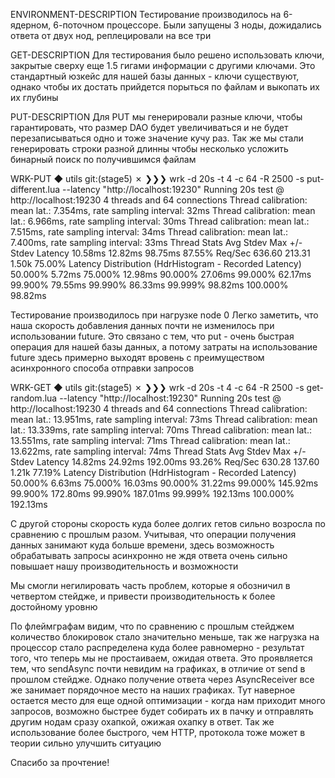 ENVIRONMENT-DESCRIPTION
Тестирование производилось на 6-ядерном, 6-поточном процессоре. 
Были запущены 3 ноды, дожидались ответа от двух нод, реплецировали на все три

GET-DESCRIPTION
Для тестирования было решено использовать ключи, закрытые сверху еще 1.5 гигами информации с другими ключами. 
Это стандартный юзкейс для нашей базы данных - ключи существуют, однако чтобы их достать прийдется порыться по файлам
и выкопать их их глубины

PUT-DESCRIPTION
Для PUT мы генерировали разные ключи, чтобы гарантировать, что размер DAO будет увеличиваться и не будет
перезаписываться одно и тоже значение кучу раз.
Так же мы стали генерировать строки разной длинны чтобы несколько усложить бинарный поиск по получившимся файлам

WRK-PUT
◆ utils git:(stage5) ✗ ❯❯❯ wrk -d 20s -t 4 -c 64 -R 2500 -s put-different.lua --latency "http://localhost:19230"
Running 20s test @ http://localhost:19230
4 threads and 64 connections
Thread calibration: mean lat.: 7.354ms, rate sampling interval: 32ms
Thread calibration: mean lat.: 6.966ms, rate sampling interval: 30ms
Thread calibration: mean lat.: 7.515ms, rate sampling interval: 34ms
Thread calibration: mean lat.: 7.400ms, rate sampling interval: 33ms
Thread Stats   Avg      Stdev     Max   +/- Stdev
Latency    10.58ms   12.82ms  98.75ms   87.55%
Req/Sec   636.60    213.31     1.50k    75.00%
Latency Distribution (HdrHistogram - Recorded Latency)
50.000%    5.72ms
75.000%   12.98ms
90.000%   27.06ms
99.000%   62.17ms
99.900%   79.55ms
99.990%   86.33ms
99.999%   98.82ms
100.000%   98.82ms

Тестирование производилось при нагрузке node 0
Легко заметить, что наша скорость добавления данных почти не изменилось при использовании future.
Это связано с тем, что put - очень быстрая операция для нашей базы данных, а потому затраты на использование
future здесь примерно выходят вровень с преимуществом асинхронного способа отправки запросов



WRK-GET
◆ utils git:(stage5) ✗ ❯❯❯ wrk -d 20s -t 4 -c 64 -R 2500 -s get-random.lua --latency "http://localhost:19230"
Running 20s test @ http://localhost:19230
4 threads and 64 connections
Thread calibration: mean lat.: 13.951ms, rate sampling interval: 73ms
Thread calibration: mean lat.: 13.339ms, rate sampling interval: 70ms
Thread calibration: mean lat.: 13.551ms, rate sampling interval: 71ms
Thread calibration: mean lat.: 13.622ms, rate sampling interval: 74ms
Thread Stats   Avg      Stdev     Max   +/- Stdev
Latency    14.82ms   24.92ms 192.00ms   93.26%
Req/Sec   630.28    137.60     1.21k    77.19%
Latency Distribution (HdrHistogram - Recorded Latency)
50.000%    6.63ms
75.000%   16.03ms
90.000%   31.22ms
99.000%  145.92ms
99.900%  172.80ms
99.990%  187.01ms
99.999%  192.13ms
100.000%  192.13ms


С другой стороны скорость куда более долгих гетов сильно возросла по сравнению с прошлым разом. Учитывая, что операции
получения данных занимают куда больше времени, здесь возможность обрабатывать запросы асинхронно не ждя ответа очень
сильно повышает нашу производительность и возможности

Мы смогли негилировать часть проблем, которые я обозничил в четвертом стейдже, и привести производительность к более 
достойному уровню

По флеймграфам видим, что по сравнению с прошлым стейджем количество блокировок стало значительно меньше, так же
нагрузка на процессор стало распределена куда более равномерно - результат того, что теперь мы не простаиваем, 
ожидая ответа. Это проявляется тем, что sendAsync почти невидим на графиках, в отличие от send в прошлом стейдже.
Однако получение ответа через AsyncReceiver все же занимает порядочное место на наших графиках. Тут наверное остается
место для еще одной оптимизации - когда нам приходит много запросов, возможно быстрее будет собирать их в пачку и
отправлять другим нодам сразу охапкой, ожижая охапку в ответ. Так же использование более быстрого, чем HTTP, протокола
тоже может в теории сильно улучшить ситуацию

Спасибо за прочтение!